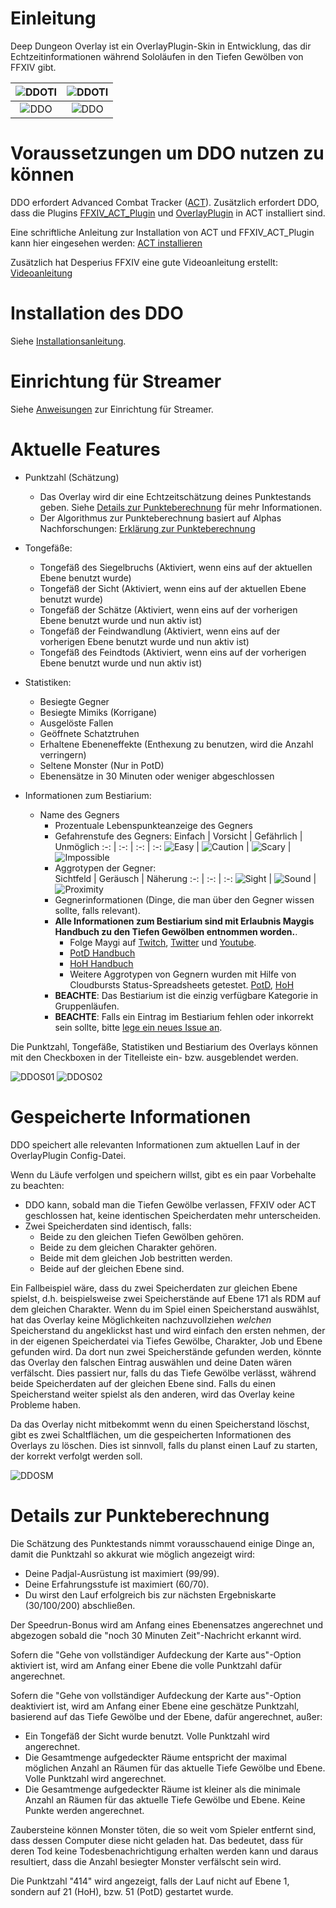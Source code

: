 # Einleitung

Deep Dungeon Overlay ist ein OverlayPlugin-Skin in Entwicklung, das dir Echtzeitinformationen während Sololäufen in den Tiefen Gewölben von FFXIV gibt.

|![DDOTI](DDOTI.png?raw=true) | ![DDOTI](DDOTI_Dark.png?raw=true) |
| :-: | :-: |
|![DDO](DetailsFull01.png?raw=true) | ![DDO](DetailsFull01_Dark.png?raw=true) |

# Voraussetzungen um DDO nutzen zu können

DDO erfordert Advanced Combat Tracker ([ACT](https://advancedcombattracker.com/)). Zusätzlich erfordert DDO, dass die Plugins [FFXIV_ACT_Plugin](https://github.com/ravahn/FFXIV_ACT_Plugin) und [OverlayPlugin](https://github.com/ngld/OverlayPlugin) in ACT installiert sind.

Eine schriftliche Anleitung zur Installation von ACT und FFXIV_ACT_Plugin kann hier eingesehen werden: [ACT installieren](https://github.com/FFXIV-ACT/setup-guide)

Zusätzlich hat Desperius FFXIV eine gute Videoanleitung erstellt: [Videoanleitung](https://www.youtube.com/watch?v=urZTrF864x8&t=0s)

# Installation des DDO

Siehe [Installationsanleitung](INSTALL_DE.md).

# Einrichtung für Streamer

Siehe [Anweisungen](STREAMER_DE.md) zur Einrichtung für Streamer.

# Aktuelle Features

* Punktzahl (Schätzung)
	* Das Overlay wird dir eine Echtzeitschätzung deines Punktestands geben. Siehe [Details zur Punkteberechnung](https://github.com/IAmLokken/DeepDungeonOverlay/blob/main/overlay/docs/de/README_DE.md#details-zur-punkteberechnung) für mehr Informationen.
	* Der Algorithmus zur Punkteberechnung basiert auf Alphas Nachforschungen: [Erklärung zur Punkteberechnung](https://docs.google.com/document/d/1MnR2Xtj2lol1LESgscI6yi_1xcAeP3FBwJecbD-EiwE/edit)
	 
* Tongefäße:
	* Tongefäß des Siegelbruchs (Aktiviert, wenn eins auf der aktuellen Ebene benutzt wurde)
	* Tongefäß der Sicht (Aktiviert, wenn eins auf der aktuellen Ebene benutzt wurde)
	* Tongefäß der Schätze (Aktiviert, wenn eins auf der vorherigen Ebene benutzt wurde und nun aktiv ist)
	* Tongefäß der Feindwandlung (Aktiviert, wenn eins auf der vorherigen Ebene benutzt wurde und nun aktiv ist)
	* Tongefäß des Feindtods (Aktiviert, wenn eins auf der vorherigen Ebene benutzt wurde und nun aktiv ist)

* Statistiken:
	* Besiegte Gegner
	* Besiegte Mimiks (Korrigane)
	* Ausgelöste Fallen 
	* Geöffnete Schatztruhen
	* Erhaltene Ebeneneffekte (Enthexung zu benutzen, wird die Anzahl verringern)
	* Seltene Monster (Nur in PotD)
	* Ebenensätze in 30 Minuten oder weniger abgeschlossen
	
* Informationen zum Bestiarium:
  * Name des Gegners
	* Prozentuale Lebenspunkteanzeige des Gegners
	* Gefahrenstufe des Gegners:
		Einfach | Vorsicht | Gefährlich | Unmöglich
		:-: | :-: | :-: | :-: 
		![Easy](../../img/Easy.png) | ![Caution](../../img/Caution.png) | ![Scary](../../img/Scary.png) | ![Impossible](../../img/Impossible.png)
	* Aggrotypen der Gegner:	
		Sichtfeld | Geräusch | Näherung
		:-: | :-: | :-:
		![Sight](../../img/Sight.png) | ![Sound](../../img/Sound.png) | ![Proximity](../../img/Proximity.png)
	* Gegnerinformationen (Dinge, die man über den Gegner wissen sollte, falls relevant).
	* __Alle Informationen zum Bestiarium sind mit Erlaubnis Maygis Handbuch zu den Tiefen Gewölben entnommen worden.__.
	 	* Folge Maygi auf [Twitch](https://www.twitch.tv/maygii), [Twitter](https://twitter.com/MaybeMaygi) und [Youtube](https://www.youtube.com/c/Maygi).
		* [PotD Handbuch](https://docs.google.com/document/d/e/2PACX-1vQpzFuhmSwTXuZSmtnKLNgQ0nRhumCFaB8NvCXFXSjrBHPRT5lXY8jMR4RaCK1aNfcl_G5ph5DNNwfl/pub)
		* [HoH Handbuch](https://docs.google.com/document/d/1YVBSTOgJO-xOAB6YyKZEZRikjXFPle6Ihf_E7VdmQnI/edit)
		* Weitere Aggrotypen von Gegnern wurden mit Hilfe von Cloudbursts Status-Spreadsheets getestet. [PotD](https://docs.google.com/spreadsheets/d/1nKI0-AApj-aiuUimrPkuQUJaa4DU8Ox7KqdC_ibme8E/edit#gid=12879293), [HoH](https://docs.google.com/spreadsheets/d/1aDlsiN3At6Fvfj_gg5weucDYqjQawQxGHFhJvzEUrek/edit#gid=375717345)
	* **BEACHTE**: Das Bestiarium ist die einzig verfügbare Kategorie in Gruppenläufen.
	* **BEACHTE**: Falls ein Eintrag im Bestiarium fehlen oder inkorrekt sein sollte, bitte [lege ein neues Issue an](https://github.com/IAmLokken/DeepDungeonOverlay/issues).

Die Punktzahl, Tongefäße, Statistiken und Bestiarium des Overlays können mit den Checkboxen in der Titelleiste ein- bzw. ausgeblendet werden.

![DDOS01](DetailsSimple01.png?raw=true) ![DDOS02](DetailsSimple02.png?raw=true)

# Gespeicherte Informationen

DDO speichert alle relevanten Informationen zum aktuellen Lauf in der OverlayPlugin Config-Datei.

Wenn du Läufe verfolgen und speichern willst, gibt es ein paar Vorbehalte zu beachten:
* DDO kann, sobald man die Tiefen Gewölbe verlassen, FFXIV oder ACT geschlossen hat, keine identischen Speicherdaten mehr unterscheiden.
* Zwei Speicherdaten sind identisch, falls:
	* Beide zu den gleichen Tiefen Gewölben gehören.
	* Beide zu dem gleichen Charakter gehören.
	* Beide mit dem gleichen Job bestritten werden. 
	* Beide auf der gleichen Ebene sind.

Ein Fallbeispiel wäre, dass du zwei Speicherdaten zur gleichen Ebene spielst, d.h. beispielsweise zwei Speicherstände auf Ebene 171 als RDM auf dem gleichen Charakter. 
Wenn du im Spiel einen Speicherstand auswählst, hat das Overlay keine Möglichkeiten nachzuvollziehen _welchen_ Speicherstand du angeklickst hast und wird einfach den ersten nehmen, der in der eigenen Speicherdatei via Tiefes Gewölbe, Charakter, Job und Ebene gefunden wird. Da dort nun zwei Speicherstände gefunden werden, könnte das Overlay den falschen Eintrag auswählen und deine Daten wären verfälscht.
Dies passiert nur, falls du das Tiefe Gewölbe verlässt, während beide Speicherdaten auf der gleichen Ebene sind. Falls du einen Speicherstand weiter spielst als den anderen, wird das Overlay keine Probleme haben.

Da das Overlay nicht mitbekommt wenn du einen Speicherstand löschst, gibt es zwei Schaltflächen, um die gespeicherten Informationen des Overlays zu löschen. Dies ist sinnvoll, falls du planst einen Lauf zu starten, der korrekt verfolgt werden soll. 

![DDOSM](SaveManager.png?raw=true)

# Details zur Punkteberechnung

Die Schätzung des Punktestands nimmt vorausschauend einige Dinge an, damit die Punktzahl so akkurat wie möglich angezeigt wird:
* Deine Padjal-Ausrüstung ist maximiert (99/99).
* Deine Erfahrungsstufe ist maximiert (60/70).
* Du wirst den Lauf erfolgreich bis zur nächsten Ergebniskarte (30/100/200) abschließen.
	
Der Speedrun-Bonus wird am Anfang eines Ebenensatzes angerechnet und abgezogen sobald die "noch 30 Minuten Zeit"-Nachricht erkannt wird.

Sofern die "Gehe von vollständiger Aufdeckung der Karte aus"-Option aktiviert ist, wird am Anfang einer Ebene die volle Punktzahl dafür angerechnet.

Sofern die "Gehe von vollständiger Aufdeckung der Karte aus"-Option deaktiviert ist, wird am Anfang einer Ebene eine geschätze Punktzahl, basierend auf das Tiefe Gewölbe und der Ebene, dafür angerechnet, außer:
* Ein Tongefäß der Sicht wurde benutzt. Volle Punktzahl wird angerechnet.
* Die Gesamtmenge aufgedeckter Räume entspricht der maximal möglichen Anzahl an Räumen für das aktuelle Tiefe Gewölbe und Ebene. Volle Punktzahl wird angerechnet.
* Die Gesamtmenge aufgedeckter Räume ist kleiner als die minimale Anzahl an Räumen für das aktuelle Tiefe Gewölbe und Ebene. Keine Punkte werden angerechnet.

Zaubersteine können Monster töten, die so weit vom Spieler entfernt sind, dass dessen Computer diese nicht geladen hat. Das bedeutet, dass für deren Tod keine Todesbenachrichtigung erhalten werden kann und daraus resultiert, dass die Anzahl besiegter Monster verfälscht sein wird.

Die Punktzahl "414" wird angezeigt, falls der Lauf nicht auf Ebene 1, sondern auf 21 (HoH), bzw. 51 (PotD) gestartet wurde.
